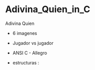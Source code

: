 # Adivina_Quien_in_C
 Adivina Quien

- 6 imagenes
- Jugador vs jugador
- ANSI C - Allegro

- estructuras :

